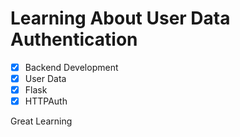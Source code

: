 # Learning About User Data Authentication
- [x] Backend Development
- [x] User Data
- [x] Flask
- [x] HTTPAuth

Great Learning
